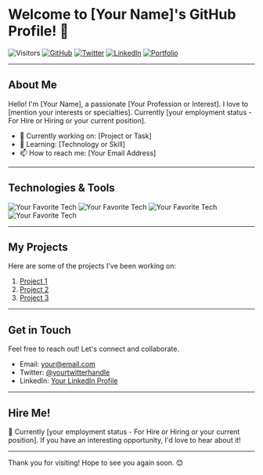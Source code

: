 # Welcome to [Your Name]'s GitHub Profile! 👋

![Visitors](https://visitor-badge.glitch.me/badge?page_id=yourusername.yourusername)
[![GitHub](https://img.shields.io/github/followers/yourusername?label=Follow&style=social)](https://github.com/yourusername)
[![Twitter](https://img.shields.io/twitter/follow/yourtwitterhandle?style=social)](https://twitter.com/yourtwitterhandle)
[![LinkedIn](https://img.shields.io/badge/LinkedIn-Connect-blue)](https://www.linkedin.com/in/yourlinkedinprofile)
[![Portfolio](https://img.shields.io/badge/Portfolio-View%20My%20Portfolio-green)](https://yourportfolio.com)

---

## About Me

Hello! I'm [Your Name], a passionate [Your Profession or Interest]. I love to [mention your interests or specialties]. Currently [your employment status - For Hire or Hiring or your current position].

- 💼 Currently working on: [Project or Task]
- 🌱 Learning: [Technology or Skill]
- 📫 How to reach me: [Your Email Address]

---

## Technologies & Tools

![Your Favorite Tech](https://img.shields.io/badge/Tech-Tool-blue)
![Your Favorite Tech](https://img.shields.io/badge/Tech-Tool-orange)
![Your Favorite Tech](https://img.shields.io/badge/Tech-Tool-green)
![Your Favorite Tech](https://img.shields.io/badge/Tech-Tool-yellow)

---

## My Projects

Here are some of the projects I've been working on:

1. [Project 1](link-to-project)
2. [Project 2](link-to-project)
3. [Project 3](link-to-project)

---

## Get in Touch

Feel free to reach out! Let's connect and collaborate.

- Email: your@email.com
- Twitter: [@yourtwitterhandle](https://twitter.com/yourtwitterhandle)
- LinkedIn: [Your LinkedIn Profile](https://www.linkedin.com/in/yourlinkedinprofile)

---

## Hire Me!

👀 Currently [your employment status - For Hire or Hiring or your current position]. If you have an interesting opportunity, I'd love to hear about it!

---

Thank you for visiting! Hope to see you again soon. 😊
